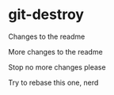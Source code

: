 # git-destroy

Changes to the readme

More changes to the readme

Stop no more changes please

Try to rebase this one, nerd